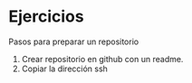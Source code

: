# Ejercicios

Pasos para preparar un repositorio

1. Crear repositorio en github con un readme.
2. Copiar la dirección ssh
